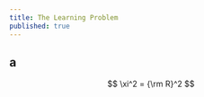 ```yaml
---
title: The Learning Problem
published: true
---
```


## a
<script type="text/javascript" async src="//cdn.mathjax.org/mathjax/latest/MathJax.js?config=TeX-MML-AM_CHTML">
</script>
$$
\xi^2 = {\rm R}^2
$$
